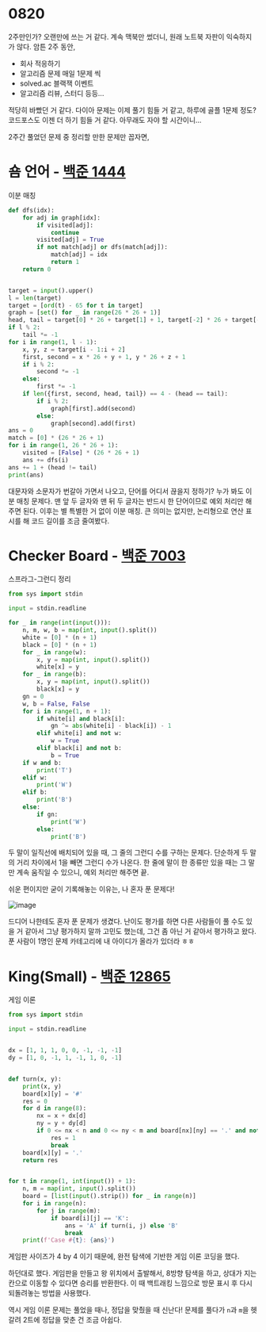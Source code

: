 # 0820

2주만인가? 오랜만에 쓰는 거 같다. 계속 맥북만 썼더니, 원래 노트북 자판이 익숙하지가 않다. 암튼 2주 동안,

- 회사 적응하기
- 알고리즘 문제 매일 1문제 씩
- solved.ac 블랙잭 이벤트
- 알고리즘 리뷰, 스터디 등등...

적당히 바빴던 거 같다. 다이아 문제는 이제 풀기 힘들 거 같고, 하루에 골플 1문제 정도? 코드포스도 이젠 더 하기 힘들 거 같다. 아무래도 자야 할 시간이니...

2주간 풀었던 문제 중 정리할 만한 문제만 꼽자면,



# 숌 언어 - [백준 1444](https://www.acmicpc.net/problem/1444)

이분 매칭

```Python
def dfs(idx):
    for adj in graph[idx]:
        if visited[adj]:
            continue
        visited[adj] = True
        if not match[adj] or dfs(match[adj]):
            match[adj] = idx
            return 1
    return 0


target = input().upper()
l = len(target)
target = [ord(t) - 65 for t in target]
graph = [set() for _ in range(26 * 26 + 1)]
head, tail = target[0] * 26 + target[1] + 1, target[-2] * 26 + target[-1] + 1
if l % 2:
    tail *= -1
for i in range(1, l - 1):
    x, y, z = target[i - 1:i + 2]
    first, second = x * 26 + y + 1, y * 26 + z + 1
    if i % 2:
        second *= -1
    else:
        first *= -1
    if len({first, second, head, tail}) == 4 - (head == tail):
        if i % 2:
            graph[first].add(second)
        else:
            graph[second].add(first)
ans = 0
match = [0] * (26 * 26 + 1)
for i in range(1, 26 * 26 + 1):
    visited = [False] * (26 * 26 + 1)
    ans += dfs(i)
ans += 1 + (head != tail)
print(ans)
```

대문자와 소문자가 번갈아 가면서 나오고, 단어를 어디서 끊을지 정하기? 누가 봐도 이분 매칭 문제다. 맨 앞 두 글자와 맨 뒤 두 글자는 반드시 한 단어이므로 예외 처리만 해주면 된다. 이후는 별 특별한 거 없이 이분 매칭. 큰 의미는 없지만, 논리형으로 연산 표시를 해 코드 길이를 조금 줄여봤다.



# Checker Board - [백준 7003](https://www.acmicpc.net/problem/7003)

스프라그-그런디 정리

```Python
from sys import stdin

input = stdin.readline

for _ in range(int(input())):
    n, m, w, b = map(int, input().split())
    white = [0] * (n + 1)
    black = [0] * (n + 1)
    for _ in range(w):
        x, y = map(int, input().split())
        white[x] = y
    for _ in range(b):
        x, y = map(int, input().split())
        black[x] = y
    gn = 0
    w, b = False, False
    for i in range(1, n + 1):
        if white[i] and black[i]:
            gn ^= abs(white[i] - black[i]) - 1
        elif white[i] and not w:
            w = True
        elif black[i] and not b:
            b = True
    if w and b:
        print('T')
    elif w:
        print('W')
    elif b:
        print('B')
    else:
        if gn:
            print('W')
        else:
            print('B')
```

두 말이 일직선에 배치되어 있을 때, 그 줄의 그런디 수를 구하는 문제다. 단순하게 두 말의 거리 차이에서 1을 빼면 그런디 수가 나온다. 한 줄에 말이 한 종류만 있을 때는 그 말만 계속 움직일 수 있으니, 예외 처리만 해주면 끝.

쉬운 편이지만 굳이 기록해놓는 이유는, 나 혼자 푼 문제다!

![image](https://user-images.githubusercontent.com/97663863/185746740-05f55074-2242-4175-aeb5-947f85251556.png)

드디어 나한테도 혼자 푼 문제가 생겼다. 난이도 평가를 하면 다른 사람들이 풀 수도 있을 거 같아서 그냥 평가하지 말까 고민도 했는데, 그건 좀 아닌 거 같아서 평가하고 왔다. 푼 사람이 1명인 문제 카테고리에 내 아이디가 올라가 있더라 ㅎㅎ



# King(Small) - [백준 12865](https://www.acmicpc.net/problem/12685)

게임 이론

```Python
from sys import stdin

input = stdin.readline


dx = [1, 1, 1, 0, 0, -1, -1, -1]
dy = [1, 0, -1, 1, -1, 1, 0, -1]


def turn(x, y):
    print(x, y)
    board[x][y] = '#'
    res = 0
    for d in range(8):
        nx = x + dx[d]
        ny = y + dy[d]
        if 0 <= nx < n and 0 <= ny < m and board[nx][ny] == '.' and not turn(nx, ny):
            res = 1
            break
    board[x][y] = '.'
    return res


for t in range(1, int(input()) + 1):
    n, m = map(int, input().split())
    board = [list(input().strip()) for _ in range(n)]
    for i in range(n):
        for j in range(m):
            if board[i][j] == 'K':
                ans = 'A' if turn(i, j) else 'B'
                break
    print(f'Case #{t}: {ans}')
```

게임판 사이즈가 4 by 4 이기 때문에, 완전 탐색에 기반한 게임 이론 코딩을 했다.

하던대로 했다. 게임판을 만들고 왕 위치에서 출발해서, 8방향 탐색을 하고, 상대가 지는 칸으로 이동할 수 있다면 승리를 반환한다. 이 때 백트래킹 느낌으로 방문 표시 후 다시 되돌려놓는 방법을 사용했다.

역시 게임 이론 문제는 풀었을 때나, 정답을 맞췄을 때 신난다! 문제를 풀다가 `n`과 `m`을 헷갈려 2트에 정답을 맞춘 건 조금 아쉽다.
